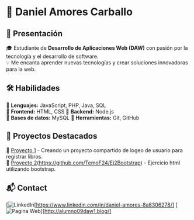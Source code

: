 # 🚀 Daniel Amores Carballo  

## 👋 Presentación  
🎓 Estudiante de **Desarrollo de Aplicaciones Web (DAW)** con pasión por la tecnología y el desarrollo de software.  
💡 Me encanta aprender nuevas tecnologías y crear soluciones innovadoras para la web.  

## 🛠 Habilidades  
🔹 **Lenguajes:** JavaScript, PHP, Java, SQL  
🔹 **Frontend:** HTML, CSS
🔹 **Backend:** Node.js  
🔹 **Bases de datos:** MySQL
🔹 **Herramientas:** Git, GitHub

## 🌟 Proyectos Destacados  
📌 [Proyecto 1](https://github.com/Cesarius12/Biblioteca) - Creando un proyecto compartido de logeo de usuario para registrar libros.  
📌 [Proyecto 2](https://img.shields.io/badge/Portfolio-FF5722?style=for-the-badge&logo=web&logoColor=white)(https://github.com/TemoF24/Ej2Bootstrap) - Ejercicio html utilizando bootstrap.

## 📬 Contact  
[![LinkedIn](https://img.shields.io/badge/LinkedIn-0A66C2?style=for-the-badge&logo=linkedin&logoColor=white)[https://www.linkedin.com/in/daniel-amores-8a8306278/]
[![Pagina Web](https://img.shields.io/badge/Pagina-Web-FF5722?style=for-the-badge&logo=web&logoColor=white)][http://alumno09daw1.blog/]
